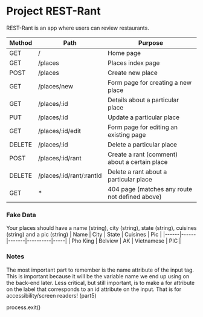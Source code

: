 # Project REST-Rant

REST-Rant is an app where users can review restaurants.


| Method | Path | Purpose |
|--------|------|----------|
| GET | / | Home page |
| GET | /places | Places index page |
| POST | /places | Create new place |
| GET | /places/new | Form page for creating a new place |
| GET | /places/:id | Details about a particular place |
| PUT | /places/:id | Update a particular place |
| GET | /places/:id/edit | Form page for editing an existing page |
| DELETE | /places/:id | Delete a particular place |
| POST | /places/:id/rant | Create a rant (comment) about a certain place |
| DELETE | /places/:id/rant/:rantId | Delete a rant about a particular place |
| GET | * | 404 page (matches any route not defined above)

### Fake Data
Your places should have a name (string), city (string), state (string), cuisines (string) and a pic (string)
| Name | City | State | Cuisines | Pic |
|------|------|-------|----------|-----|
| Pho King | Belview | AK | Vietnamese | PIC |

### Notes
The most important part to remember is the name attribute of the input tag. This is important because it will be the variable name we end up using on the back-end later.
Less critical, but still important, is to make a for attribute on the label that corresponds to an id attribute on the input. That is for accessibility/screen readers! (part5)

process.exit()